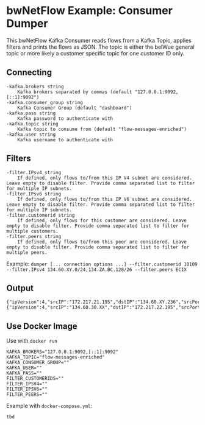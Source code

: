 # bwNetFlow Example: Consumer Dumper

This bwNetFlow Kafka Consumer reads flows from a Kafka Topic, applies filters and prints the flows as JSON. The topic is either the belWue general topic or more likely a customer specific topic for one customer ID only.

## Connecting

```
-kafka.brokers string
    Kafka brokers separated by commas (default "127.0.0.1:9092,[::1]:9092")
-kafka.consumer_group string
    Kafka Consumer Group (default "dashboard")
-kafka.pass string
    Kafka password to authenticate with
-kafka.topic string
    Kafka topic to consume from (default "flow-messages-enriched")
-kafka.user string
    Kafka username to authenticate with
```

## Filters

```
-filter.IPsv4 string
    If defined, only flows to/from this IP V4 subnet are considered. Leave empty to disable filter. Provide comma separated list to filter for multiple IP subnets.
-filter.IPsv6 string
    If defined, only flows to/from this IP V6 subnet are considered. Leave empty to disable filter. Provide comma separated list to filter for multiple IP subnets.
-filter.customerid string
    If defined, only flows for this customer are considered. Leave empty to disable filter. Provide comma separated list to filter for multiple customers.
-filter.peers string
    If defined, only flows to/from this peer are considered. Leave empty to disable filter. Provide comma separated list to filter for multiple peers.
```

Example: `dumper [... connection options ...] --filter.customerid 10109 --filter.IPsv4 134.60.XY.0/24,134.ZA.BC.128/26 --filter.peers ECIX`

## Output

```
{"ipVersion":4,"srcIP":"172.217.21.195","dstIP":"134.60.XY.236","srcPort":443,"dstPort":39132,"proto":6,"peer":"ECIX","bytes":1472,"packets":32}
{"ipVersion":4,"srcIP":"134.60.30.XX","dstIP":"172.217.22.195","srcPort":54045,"dstPort":443,"proto":6,"peer":"ECIX","bytes":5952,"packets":64}
```

## Use Docker Image

Use with `docker run`

```
KAFKA_BROKERS="127.0.0.1:9092,[::1]:9092"
KAFKA_TOPIC="flow-messages-enriched"
KAFKA_CONSUMER_GROUP=""
KAFKA_USER=""
KAFKA_PASS=""
FILTER_CUSTOMERIDS=""
FILTER_IPSV4=""
FILTER_IPSV6=""
FILTER_PEERS=""
```

Example with `docker-compose.yml`:

```
tbd
```